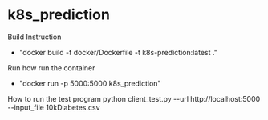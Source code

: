 # k8s_prediction

Build Instruction

- "docker build -f docker/Dockerfile -t k8s-prediction:latest ."

Run how run the container
- "docker run -p 5000:5000 k8s_prediction"

How to run the test program
python client_test.py --url http://localhost:5000 --input_file 10kDiabetes.csv
